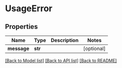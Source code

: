 # UsageError

## Properties
Name | Type | Description | Notes
------------ | ------------- | ------------- | -------------
**message** | **str** |  | [optional] 

[[Back to Model list]](../README.md#documentation-for-models) [[Back to API list]](../README.md#documentation-for-api-endpoints) [[Back to README]](../README.md)


